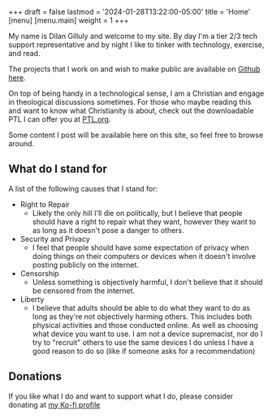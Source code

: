 +++
draft = false
lastmod = '2024-01-28T13:22:00-05:00'
title = 'Home'
[menu]
  [menu.main]
    weight = 1
+++

My name is Dilan Gilluly and welcome to my site. By day I'm a tier 2/3 tech support representative and by night I like to tinker with technology, exercise, and read.

The projects that I work on and wish to make public are available on [Github here](https://www.github.com/dbob16/).

On top of being handy in a technological sense, I am a Christian and engage in theological discussions sometimes. For those who maybe reading this and want to know what Christianity is about, check out the downloadable PTL I can offer you at [PTL.org](https://members.ptl.org/GOJ/910243).

Some content I post will be available here on this site, so feel free to browse around.

## What do I stand for

A list of the following causes that I stand for:

* Right to Repair
  * Likely the only hill I'll die on politically, but I believe that people should have a right to repair what they want, however they want to as long as it doesn't pose a danger to others.
* Security and Privacy
  * I feel that people should have some expectation of privacy when doing things on their computers or devices when it doesn't involve posting publicly on the internet.
* Censorship
  * Unless something is objectively harmful, I don't believe that it should be censored from the internet.
* Liberty
  * I believe that adults should be able to do what they want to do as long as they're not objectively harming others. This includes both physical activities and those conducted online. As well as choosing what device you want to use. I am not a device supremacist, nor do I try to "recruit" others to use the same devices I do unless I have a good reason to do so (like if someone asks for a recommendation)

## Donations

If you like what I do and want to support what I do, please consider donating at [my Ko-fi profile](https://www.ko-fi.com/techguydilan)